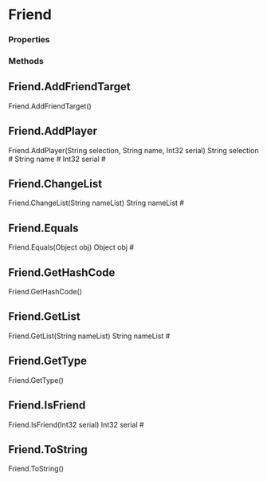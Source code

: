 # Friend    

### Properties  
 
### Methods  
## Friend.AddFriendTarget
Friend.AddFriendTarget()
## Friend.AddPlayer
Friend.AddPlayer(String selection, String name, Int32 serial)
        String selection #
        String name #
        Int32 serial #
## Friend.ChangeList
Friend.ChangeList(String nameList)
        String nameList #
## Friend.Equals
Friend.Equals(Object obj)
        Object obj #
## Friend.GetHashCode
Friend.GetHashCode()
## Friend.GetList
Friend.GetList(String nameList)
        String nameList #
## Friend.GetType
Friend.GetType()
## Friend.IsFriend
Friend.IsFriend(Int32 serial)
        Int32 serial #
## Friend.ToString
Friend.ToString()